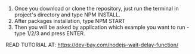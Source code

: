 1. Once you download or clone the repository, just run the terminal in project's directory and type NPM INSTALL.
2. After packages installation, type NPM START
3. Then you will be asked by application which example you want to run - type 1/2/3 and press ENTER.

READ TUTORIAL AT: https://dev-bay.com/nodejs-wait-delay-function/
